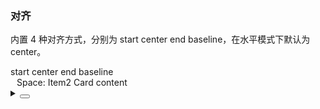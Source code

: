 ### 对齐

内置 4 种对齐方式，分别为 <yc-tag>start</yc-tag> <yc-tag>center</yc-tag> <yc-tag>end</yc-tag> <yc-tag>baseline</yc-tag>，在水平模式下默认为 <yc-tag>center</yc-tag>。

<div class="cell-demo vp-raw">
  <div>
    <div style="marginBottom: 20px">
      <yc-radio-group v-model="align" type='button'>
        <yc-radio value="start">start</yc-radio>
        <yc-radio value="center">center</yc-radio>
        <yc-radio value="end">end</yc-radio>
        <yc-radio value="baseline">baseline</yc-radio>
      </yc-radio-group>
    </div>
    <yc-space :align="align" style="backgroundColor: var(--color-fill-2);padding: 10px;">
      <yc-typography-text>Space:</yc-typography-text>
      <yc-button type="primary">Item2</yc-button>
      <yc-card title='Card'>
        Card content
      </yc-card>
    </yc-space>
  </div>
</div>

<script setup>
import { ref } from 'vue';
const align = ref('center');
</script>

<details>
<summary>
 <button class="code-btn"  >
    <icon-code />
 </button>
</summary>

```vue
<template>
  <div>
    <div style="marginBottom: 20px">
      <yc-radio-group
        v-model="align"
        type="button">
        <yc-radio value="start">start</yc-radio>
        <yc-radio value="center">center</yc-radio>
        <yc-radio value="end">end</yc-radio>
        <yc-radio value="baseline">baseline</yc-radio>
      </yc-radio-group>
    </div>
    <yc-space
      :align="align"
      style="backgroundColor: var(--color-fill-2);padding: 10px;">
      <yc-typography-text>Space:</yc-typography-text>
      <yc-button type="primary">Item2</yc-button>
      <yc-card title="Card"> Card content </yc-card>
    </yc-space>
  </div>
</template>

<script setup>
import { ref } from 'vue';
const align = ref('center');
</script>
```

</details>
